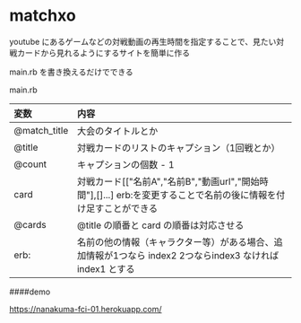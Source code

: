 matchxo
====

youtube にあるゲームなどの対戦動画の再生時間を指定することで、見たい対戦カードから見れるようにするサイトを簡単に作る

main.rb を書き換えるだけでできる

main.rb

|変数|内容|
|:--|:--|
|@match_title|大会のタイトルとか|
|@title|対戦カードのリストのキャプション（1回戦とか）|
|@count|キャプションの個数 - 1|
|card|対戦カード[["名前A","名前B","動画url","開始時間"],[]...] erb:を変更することで名前の後に情報を付け足すことができる|
|@cards|@title の順番と card の順番は対応させる
|erb:|名前の他の情報（キャラクター等）がある場合、追加情報が1つなら index2 2つならindex3 なければ index1 とする|

####demo

<https://nanakuma-fci-01.herokuapp.com/>

